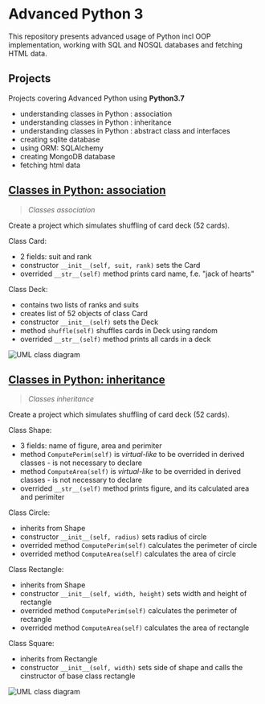 # Advanced Python 3

This repository presents advanced usage of Python incl OOP implementation, working with SQL and NOSQL databases and fetching HTML data.

## Projects

Projects covering Advanced Python using **Python3.7**
- understanding classes in Python : association
- understanding classes in Python : inheritance
- understanding classes in Python : abstract class and interfaces
- creating sqlite database
- using ORM: SQLAlchemy
- creating MongoDB database
- fetching html data


## [Classes in Python: association](https://github.com/LSIND/advanced-python3/tree/master/ClassesAssociation)
> *Classes association*

Create a project which simulates shuffling of card deck (52 cards).

Class Card:
 - 2 fields: suit and rank 
 - constructor `__init__(self, suit, rank)` sets the Card
 - overrided `__str__(self)` method prints card name, f.e. "jack of hearts"

Class Deck:
- contains two lists of ranks and suits
- creates list of 52 objects of class Card
- constructor `__init__(self)` sets the Deck
- method `shuffle(self)` shuffles cards in Deck using random
- overrided `__str__(self)` method prints all cards in a deck

![UML class diagram](https://www.dropbox.com/s/4h1fwijt5k6uwwk/cards.JPG?raw=1)

## [Classes in Python: inheritance](https://github.com/LSIND/advanced-python3/tree/master/ClassesInheritance)
> *Classes inheritance*

Create a project which simulates shuffling of card deck (52 cards).

Class Shape:
 - 3 fields: name of figure, area and perimiter
 - method `ComputePerim(self)` is *virtual-like* to be overrided in derived classes - is not necessary to declare
 - method `ComputeArea(self)` is *virtual-like* to be overrided in derived classes - is not necessary to declare
 - overrided `__str__(self)` method prints figure, and its calculated area and perimiter
 
 Class Circle:
- inherits from Shape
- constructor `__init__(self, radius)` sets radius of circle
- overrided method `ComputePerim(self)` calculates the perimeter of circle
- overrided method `ComputeArea(self)` calculates the area of circle

Class Rectangle:
- inherits from Shape
- constructor `__init__(self, width, height)` sets width and height of rectangle
- overrided method `ComputePerim(self)` calculates the perimeter of rectangle
- overrided method `ComputeArea(self)` calculates the area of rectangle

Class Square:
- inherits from Rectangle
- constructor `__init__(self, width)` sets side of shape and calls the cinstructor of base class rectangle


![UML class diagram](https://www.dropbox.com/s/gsvysyhc35drt1s/Shapes.JPG?raw=1)
